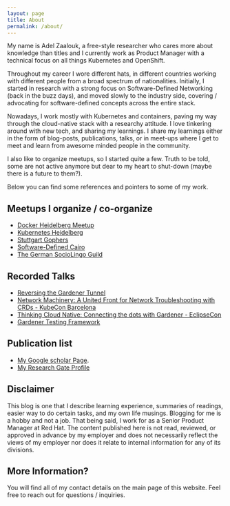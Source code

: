 ```yaml
---
layout: page
title: About
permalink: /about/
---
```


My name is Adel Zaalouk, a free-style researcher who cares more about knowledge than titles and I currently work as Product Manager with a technical focus on all things Kubernetes and OpenShift.

Throughout my career I wore different hats, in different countries working with different people from a broad spectrum of nationalities. Initially, I started in research with a strong focus on Software-Defined Networking (back in the buzz days), and moved slowly to the industry side, covering / advocating for software-defined concepts across the entire stack.

Nowadays, I work mostly with Kubernetes and containers, paving my way through the cloud-native stack with a researchy attitude. I love tinkering around with new tech, and sharing my learnings. I share my learnings either in the form of blog-posts, publications, talks, or in meet-ups where I get to meet and learn from awesome minded people in the community.

I also like to organize meetups, so I started quite a few. Truth to be told, some are not active anymore but dear to my heart to shut-down (maybe there is a future to them?).


Below you can find some references and pointers to some of my work.

## Meetups I organize / co-organize

- [Docker Heidelberg Meetup](https://www.meetup.com/Docker-Heidelberg/)
- [Kubernetes Heidelberg](https://www.meetup.com/Rhein-Neckar-Kubernetes/)
- [Stuttgart Gophers](https://www.meetup.com/Stuttgart-Gophers/)
- [Software-Defined Cairo](https://www.meetup.com/Software-Defined-Cairo/)
- [The German SocioLingo Guild](https://www.meetup.com/The-German-SocioLingo-Guild/)

## Recorded Talks

- [Reversing the Gardener Tunnel](https://www.youtube.com/watch?v=wSk-gdf4VJM)
- [Network Machinery: A United Front for Network Troubleshooting with CRDs - KubeCon Barcelona](https://www.youtube.com/watch?v=JsJoRkmzoa0)
- [Thinking Cloud Native: Connecting the dots with Gardener - EclipseCon](https://www.youtube.com/watch?v=bfw22WPg99A&t=1558s)
- [Gardener Testing Framework](https://www.youtube.com/watch?v=xWxg41M-q8o&list=PLozz-rrEP0dt-EJ7N9fuQGtX7t5u9LX9u&index=32)


## Publication list

- [My Google scholar Page](https://scholar.google.de/citations?user=eirZEv0AAAAJ&hl=en).
- [My Research Gate Profile](https://www.researchgate.net/profile/Adel_Zaalouk)


## Disclaimer

This blog is one that I describe learning experience, summaries of readings, easier way to do certain tasks, and my own life musings. Blogging for me is a hobby and not a job. That being said, I work for as a Senior Product Manager at Red Hat. The content published here is not read, reviewed, or approved in advance by my employer and does not necessarily reflect the views of my employer nor does it relate to internal information for any of its divisions.

## More Information?

You will find all of my contact details on the main page of this website. Feel free to reach out for questions / inquiries.
